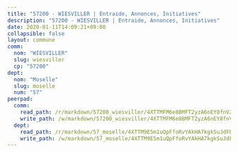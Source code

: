 ```yaml
---
title: "57200 - WIESVILLER | Entraide, Annonces, Initiatives"
description: "57200 - WIESVILLER | Entraide, Annonces, Initiatives"
date: 2020-01-11T14:09:21+09:00
collapsible: false
layout: commune
comm:
  nom: "WIESVILLER"
  slug: wiesviller
  cp: "57200"
dept:
  nom: "Moselle"
  slug: moselle
  num: "57"
peerpad:
  comm:
    read_path: /r/markdown/57200_wiesviller/4XTTMFM6e8BMFT2yzA6nEY8fnV25h68gUUrGmU4MHaqddeTJu
    write_path: /w/markdown/57200_wiesviller/4XTTMFM6e8BMFT2yzA6nEY8fnV25h68gUUrGmU4MHaqddeTJu-K3TgU85YNgDimt6EFxGhfA9AaXWbGpY4TUmQsa2fjwgve9zyGu196yNCmUHYhYZ7vD1avnKS4FM2xmbSMpypYhX1ETrg8nqSZZvEsX9nKJKUNMootmGN2FXEsBPzMPtTofC9TLvZ
  dept:
    read_path: /r/markdown/57_moselle/4XTTM9E5m1uQpFfoRvYAkHA7kgkSuJdFBSCmoLnZ6YvxmqAKj
    write_path: /w/markdown/57_moselle/4XTTM9E5m1uQpFfoRvYAkHA7kgkSuJdFBSCmoLnZ6YvxmqAKj-K3TgTxpsRhjGfb3pJqDaX4rYTLkyLoK3BLA4awBfhTSCoyNhResrhhmfsEF8aKnccedt5XoBzWeRYfKxQxNKv71ETcpGharLRE7rdgTKY3uSaW3Du2dz8v23YEY268mfYmweTFnR
---
```


